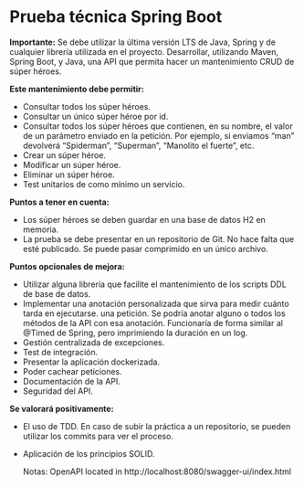 # Prueba técnica Spring Boot

**Importante:**
Se debe utilizar la última versión LTS de Java, Spring y de cualquier librería utilizada en el proyecto.
Desarrollar, utilizando Maven, Spring Boot, y Java, una API que permita hacer un mantenimiento CRUD
de súper héroes.

**Este mantenimiento debe permitir:**
- Consultar todos los súper héroes.
- Consultar un único súper héroe por id.
- Consultar todos los súper héroes que contienen, en su nombre, el valor de un parámetro
enviado en la petición. Por ejemplo, si enviamos “man” devolverá “Spiderman”, “Superman”,
“Manolito el fuerte”, etc.
- Crear un súper héroe.
- Modificar un súper héroe.
- Eliminar un súper héroe.
- Test unitarios de como mínimo un servicio.

**Puntos a tener en cuenta:**
- Los súper héroes se deben guardar en una base de datos H2 en memoria.
- La prueba se debe presentar en un repositorio de Git. No hace falta que esté publicado. Se
puede pasar comprimido en un único archivo.

**Puntos opcionales de mejora:**
- Utilizar alguna librería que facilite el mantenimiento de los scripts DDL de base de datos.
- Implementar una anotación personalizada que sirva para medir cuánto tarda en ejecutarse.
una petición. Se podría anotar alguno o todos los métodos de la API con esa anotación.
Funcionaría de forma similar al @Timed de Spring, pero imprimiendo la duración en un log.
- Gestión centralizada de excepciones.
- Test de integración.
- Presentar la aplicación dockerizada.
- Poder cachear peticiones.
- Documentación de la API.
- Seguridad del API.

**Se valorará positivamente:**
- El uso de TDD. En caso de subir la práctica a un repositorio, se pueden utilizar los commits
para ver el proceso.
- Aplicación de los principios SOLID.


    Notas: 
    OpenAPI located in http://localhost:8080/swagger-ui/index.html
